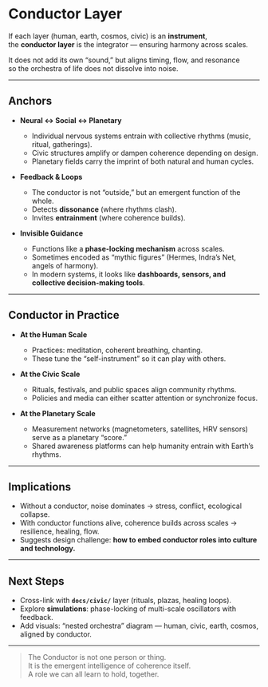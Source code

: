 # Conductor Layer

If each layer (human, earth, cosmos, civic) is an **instrument**,  
the **conductor layer** is the integrator — ensuring harmony across scales.  

It does not add its own “sound,” but aligns timing, flow, and resonance  
so the orchestra of life does not dissolve into noise.

---

## Anchors

- **Neural ↔ Social ↔ Planetary**  
  - Individual nervous systems entrain with collective rhythms (music, ritual, gatherings).  
  - Civic structures amplify or dampen coherence depending on design.  
  - Planetary fields carry the imprint of both natural and human cycles.  

- **Feedback & Loops**  
  - The conductor is not “outside,” but an emergent function of the whole.  
  - Detects **dissonance** (where rhythms clash).  
  - Invites **entrainment** (where coherence builds).  

- **Invisible Guidance**  
  - Functions like a **phase-locking mechanism** across scales.  
  - Sometimes encoded as “mythic figures” (Hermes, Indra’s Net, angels of harmony).  
  - In modern systems, it looks like **dashboards, sensors, and collective decision-making tools**.  

---

## Conductor in Practice

- **At the Human Scale**  
  - Practices: meditation, coherent breathing, chanting.  
  - These tune the “self-instrument” so it can play with others.  

- **At the Civic Scale**  
  - Rituals, festivals, and public spaces align community rhythms.  
  - Policies and media can either scatter attention or synchronize focus.  

- **At the Planetary Scale**  
  - Measurement networks (magnetometers, satellites, HRV sensors) serve as a planetary “score.”  
  - Shared awareness platforms can help humanity entrain with Earth’s rhythms.  

---

## Implications

- Without a conductor, noise dominates → stress, conflict, ecological collapse.  
- With conductor functions alive, coherence builds across scales → resilience, healing, flow.  
- Suggests design challenge: **how to embed conductor roles into culture and technology.**  

---

## Next Steps

- Cross-link with **`docs/civic/`** layer (rituals, plazas, healing loops).  
- Explore **simulations**: phase-locking of multi-scale oscillators with feedback.  
- Add visuals: “nested orchestra” diagram — human, civic, earth, cosmos, aligned by conductor.  

---

> The Conductor is not one person or thing.  
> It is the emergent intelligence of coherence itself.  
> A role we can all learn to hold, together.

